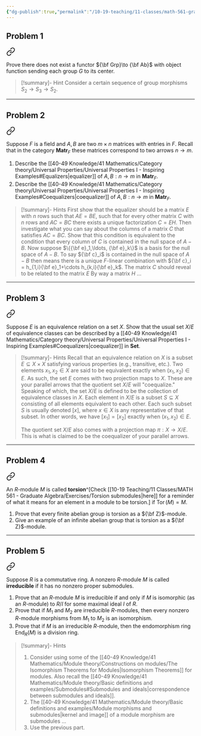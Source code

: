 ```yaml
---
{"dg-publish":true,"permalink":"/10-19-teaching/11-classes/math-561-graduate-algebra/2024-fall/homework/homework-2/","updated":"2024-10-07T10:40:09-07:00"}
---
```


## Problem 1


<div class="transclusion internal-embed is-loaded"><a class="markdown-embed-link" href="/10-19-teaching/11-classes/math-561-graduate-algebra/exercises/there-is-no-center-functor-on-grp/" aria-label="Open link"><svg xmlns="http://www.w3.org/2000/svg" width="24" height="24" viewBox="0 0 24 24" fill="none" stroke="currentColor" stroke-width="2" stroke-linecap="round" stroke-linejoin="round" class="svg-icon lucide-link"><path d="M10 13a5 5 0 0 0 7.54.54l3-3a5 5 0 0 0-7.07-7.07l-1.72 1.71"></path><path d="M14 11a5 5 0 0 0-7.54-.54l-3 3a5 5 0 0 0 7.07 7.07l1.71-1.71"></path></svg></a><div class="markdown-embed">




Prove there does not exist a functor ${\bf Grp}\to {\bf Ab}$ with object function sending each group $G$ to its center.

> [!summary]- Hint
> Consider a certain sequence of group morphisms $S_2\to S_3\to S_2$.

</div></div>


---

## Problem 2


<div class="transclusion internal-embed is-loaded"><a class="markdown-embed-link" href="/10-19-teaching/11-classes/math-561-graduate-algebra/exercises/equalizers-and-coequalizers-of-matrices/" aria-label="Open link"><svg xmlns="http://www.w3.org/2000/svg" width="24" height="24" viewBox="0 0 24 24" fill="none" stroke="currentColor" stroke-width="2" stroke-linecap="round" stroke-linejoin="round" class="svg-icon lucide-link"><path d="M10 13a5 5 0 0 0 7.54.54l3-3a5 5 0 0 0-7.07-7.07l-1.72 1.71"></path><path d="M14 11a5 5 0 0 0-7.54-.54l-3 3a5 5 0 0 0 7.07 7.07l1.71-1.71"></path></svg></a><div class="markdown-embed">




Suppose $F$ is a field and $A, B$ are two $m\times n$ matrices with entries in $F$. Recall that in the category $\textbf{Matr}_F$ these matrices correspond to two arrows $n\to m$.
1. Describe the [[40-49 Knowledge/41 Mathematics/Category theory/Universal Properties/Universal Properties I - Inspiring Examples#Equalizers\|equalizer]] of $A, B:n\to m$ in $\textbf{Matr}_F$.
2. Describe the [[40-49 Knowledge/41 Mathematics/Category theory/Universal Properties/Universal Properties I - Inspiring Examples#Coequalizers\|coequalizer]] of $A, B:n\to m$ in $\textbf{Matr}_F$.

>[!summary]- Hints
>First show that the equalizer should be a matrix $E$ with $n$ rows such that $AE=BE$, such that for every other matrix $C$ with $n$ rows and $AC=BC$ there exists a unique factorization $C=EH$. Then investigate what you can say about the columns of a matrix $C$ that satisfies $AC=BC$. Show that this condition is equivalent to the condition that every column of $C$ is contained in the null space of $A-B$. Now suppose $\{{\bf e}_1,\ldots, {\bf e}_k\}$ is a basis for the null space of $A-B$. To say ${\bf c}_i$ is contained in the null space of $A-B$ then means there is a unique $F$-linear combination with ${\bf c}_i = h_{1,i}{\bf e}_1+\cdots h_{k,i}{\bf e}_k$. The matrix $C$ should reveal to be related to the matrix $E$ By way a matrix $H$ ...

</div></div>


---

## Problem 3


<div class="transclusion internal-embed is-loaded"><a class="markdown-embed-link" href="/10-19-teaching/11-classes/math-561-graduate-algebra/exercises/equivalence-relations-on-sets/" aria-label="Open link"><svg xmlns="http://www.w3.org/2000/svg" width="24" height="24" viewBox="0 0 24 24" fill="none" stroke="currentColor" stroke-width="2" stroke-linecap="round" stroke-linejoin="round" class="svg-icon lucide-link"><path d="M10 13a5 5 0 0 0 7.54.54l3-3a5 5 0 0 0-7.07-7.07l-1.72 1.71"></path><path d="M14 11a5 5 0 0 0-7.54-.54l-3 3a5 5 0 0 0 7.07 7.07l1.71-1.71"></path></svg></a><div class="markdown-embed">




Suppose $E$ is an equivalence relation on a set $X$. Show that the usual set $X/E$ of equivalence classes can be described by a [[40-49 Knowledge/41 Mathematics/Category theory/Universal Properties/Universal Properties I - Inspiring Examples#Coequalizers\|coequalizer]] in $\textbf{Set}$.

>[!summary]- Hints
>Recall that an equivalence relation on $X$ is a subset $E\subseteq X\times X$ satisfying various properties (e.g., transitive, etc.). Two elements $x_1,x_2\in X$ are said to be equivalent exactly when $(x_1, x_2)\in E$. As such, the set $E$ comes with two projection maps to $X$. These are your parallel arrows that the quotient set $X/E$ will "coequalize." Speaking of which, the set $X/E$ is defined to be the collection of equivalence classes in $X$. Each element in $X/E$ is a subset $S\subseteq X$ consisting of all elements equivalent to each other. Each such subset $S$ is usually denoted $[x]$, where $x\in X$ is any representative of that subset. In other words, we have $[x_1]=[x_2]$ exactly when $(x_1,x_2)\in E$.
>
>The quotient set $X/E$ also comes with a projection map $\pi:X\to X/E$. This is what is claimed to be the coequalizer of your parallel arrows.

</div></div>


---

## Problem 4


<div class="transclusion internal-embed is-loaded"><a class="markdown-embed-link" href="/10-19-teaching/11-classes/math-561-graduate-algebra/exercises/torsion-z-modules/" aria-label="Open link"><svg xmlns="http://www.w3.org/2000/svg" width="24" height="24" viewBox="0 0 24 24" fill="none" stroke="currentColor" stroke-width="2" stroke-linecap="round" stroke-linejoin="round" class="svg-icon lucide-link"><path d="M10 13a5 5 0 0 0 7.54.54l3-3a5 5 0 0 0-7.07-7.07l-1.72 1.71"></path><path d="M14 11a5 5 0 0 0-7.54-.54l-3 3a5 5 0 0 0 7.07 7.07l1.71-1.71"></path></svg></a><div class="markdown-embed">




An $R$-module $M$ is called **torsion**^[Check [[10-19 Teaching/11 Classes/MATH 561 - Graduate Algebra/Exercises/Torsion submodules\|here]] for a reminder of what it means for an element in a module to be torsion.] if $\operatorname{Tor}(M)=M$.
1. Prove that every finite abelian group is torsion as a ${\bf Z}$-module.
2. Give an example of an infinite abelian group that is torsion as a ${\bf Z}$-module.

</div></div>


---

## Problem 5


<div class="transclusion internal-embed is-loaded"><a class="markdown-embed-link" href="/10-19-teaching/11-classes/math-561-graduate-algebra/exercises/irreducible-modules/" aria-label="Open link"><svg xmlns="http://www.w3.org/2000/svg" width="24" height="24" viewBox="0 0 24 24" fill="none" stroke="currentColor" stroke-width="2" stroke-linecap="round" stroke-linejoin="round" class="svg-icon lucide-link"><path d="M10 13a5 5 0 0 0 7.54.54l3-3a5 5 0 0 0-7.07-7.07l-1.72 1.71"></path><path d="M14 11a5 5 0 0 0-7.54-.54l-3 3a5 5 0 0 0 7.07 7.07l1.71-1.71"></path></svg></a><div class="markdown-embed">




Suppose $R$ is a commutative ring. A nonzero $R$-module $M$ is called **irreducible** if it has no nonzero proper submodules.
1. Prove that an $R$-module $M$ is irreducible if and only if $M$ is isomorphic (as an $R$-module) to $R/I$ for some maximal ideal $I$ of $R$.
2. Prove that if $M_1$ and $M_2$ are irreducible $R$-modules, then every nonzero $R$-module morphisms from $M_1$ to $M_2$ is an isomorphism.
3. Prove that if $M$ is an irreducible $R$-module, then the endomorphism ring $\operatorname{End}_R(M)$ is a division ring. 

>[!summary]- Hints
>1. Consider using some of the [[40-49 Knowledge/41 Mathematics/Module theory/Constructions on modules/The Isomorphism Theorems for Modules\|Isomorphism Theorems]] for modules. Also recall the [[40-49 Knowledge/41 Mathematics/Module theory/Basic definitions and examples/Submodules#Submodules and ideals\|correspondence between submodules and ideals]].
>2. The [[40-49 Knowledge/41 Mathematics/Module theory/Basic definitions and examples/Module morphisms and submodules\|kernel and image]] of a module morphism are submodules ...
>3. Use the previous part.

</div></div>
